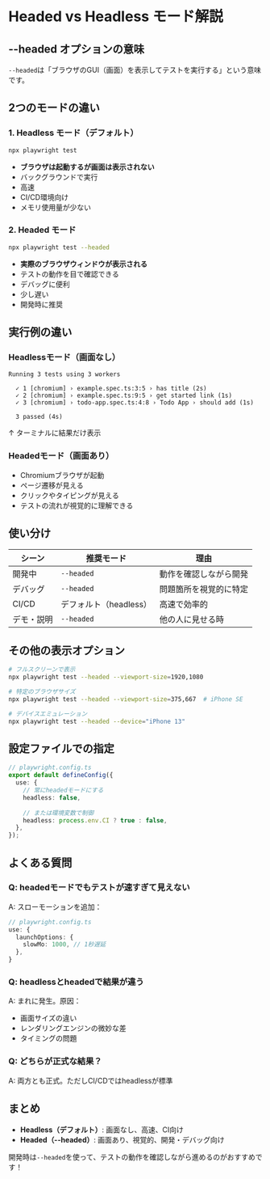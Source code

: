 # Headed vs Headless モード解説

## --headed オプションの意味

`--headed`は「ブラウザのGUI（画面）を表示してテストを実行する」という意味です。

## 2つのモードの違い

### 1. Headless モード（デフォルト）
```bash
npx playwright test
```
- **ブラウザは起動するが画面は表示されない**
- バックグラウンドで実行
- 高速
- CI/CD環境向け
- メモリ使用量が少ない

### 2. Headed モード
```bash
npx playwright test --headed
```
- **実際のブラウザウィンドウが表示される**
- テストの動作を目で確認できる
- デバッグに便利
- 少し遅い
- 開発時に推奨

## 実行例の違い

### Headlessモード（画面なし）
```
Running 3 tests using 3 workers

  ✓ 1 [chromium] › example.spec.ts:3:5 › has title (2s)
  ✓ 2 [chromium] › example.spec.ts:9:5 › get started link (1s)
  ✓ 3 [chromium] › todo-app.spec.ts:4:8 › Todo App › should add (1s)

  3 passed (4s)
```
↑ ターミナルに結果だけ表示

### Headedモード（画面あり）
- Chromiumブラウザが起動
- ページ遷移が見える
- クリックやタイピングが見える
- テストの流れが視覚的に理解できる

## 使い分け

| シーン | 推奨モード | 理由 |
|--------|-----------|------|
| 開発中 | `--headed` | 動作を確認しながら開発 |
| デバッグ | `--headed` | 問題箇所を視覚的に特定 |
| CI/CD | デフォルト（headless） | 高速で効率的 |
| デモ・説明 | `--headed` | 他の人に見せる時 |

## その他の表示オプション

```bash
# フルスクリーンで表示
npx playwright test --headed --viewport-size=1920,1080

# 特定のブラウザサイズ
npx playwright test --headed --viewport-size=375,667  # iPhone SE

# デバイスエミュレーション
npx playwright test --headed --device="iPhone 13"
```

## 設定ファイルでの指定

```typescript
// playwright.config.ts
export default defineConfig({
  use: {
    // 常にheadedモードにする
    headless: false,
    
    // または環境変数で制御
    headless: process.env.CI ? true : false,
  },
});
```

## よくある質問

### Q: headedモードでもテストが速すぎて見えない
A: スローモーションを追加：
```typescript
// playwright.config.ts
use: {
  launchOptions: {
    slowMo: 1000, // 1秒遅延
  },
}
```

### Q: headlessとheadedで結果が違う
A: まれに発生。原因：
- 画面サイズの違い
- レンダリングエンジンの微妙な差
- タイミングの問題

### Q: どちらが正式な結果？
A: 両方とも正式。ただしCI/CDではheadlessが標準

## まとめ

- **Headless（デフォルト）**: 画面なし、高速、CI向け
- **Headed（--headed）**: 画面あり、視覚的、開発・デバッグ向け

開発時は`--headed`を使って、テストの動作を確認しながら進めるのがおすすめです！